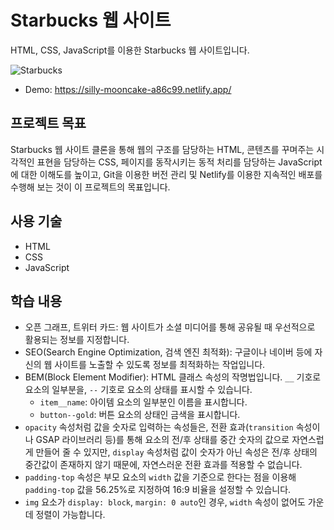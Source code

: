 # Starbucks 웹 사이트
HTML, CSS, JavaScript를 이용한 Starbucks 웹 사이트입니다.

![Starbucks](https://github.com/sehyeongcho/starbucks/assets/124948262/ffb7cd85-5384-4ff7-b315-386ff500a481)

- Demo: <a href="https://silly-mooncake-a86c99.netlify.app/" target="_blank">https://silly-mooncake-a86c99.netlify.app/</a>

## 프로젝트 목표
Starbucks 웹 사이트 클론을 통해 웹의 구조를 담당하는 HTML, 콘텐츠를 꾸며주는 시각적인 표현을 담당하는 CSS, 페이지를 동작시키는 동적 처리를 담당하는 JavaScript에 대한 이해도를 높이고, Git을 이용한 버전 관리 및 Netlify를 이용한 지속적인 배포를 수행해 보는 것이 이 프로젝트의 목표입니다.

## 사용 기술
- HTML
- CSS
- JavaScript

## 학습 내용
- 오픈 그래프, 트위터 카드: 웹 사이트가 소셜 미디어를 통해 공유될 때 우선적으로 활용되는 정보를 지정합니다.
- SEO(Search Engine Optimization, 검색 엔진 최적화): 구글이나 네이버 등에 자신의 웹 사이트를 노출할 수 있도록 정보를 최적화하는 작업입니다.
- BEM(Block Element Modifier): HTML 클래스 속성의 작명법입니다. `__` 기호로 요소의 일부분을, `--` 기호로 요소의 상태를 표시할 수 있습니다.
  - `item__name`: 아이템 요소의 일부분인 이름을 표시합니다.
  - `button--gold`: 버튼 요소의 상태인 금색을 표시합니다.
- `opacity` 속성처럼 값을 숫자로 입력하는 속성들은, 전환 효과(`transition` 속성이나 GSAP 라이브러리 등)를 통해 요소의 전/후 상태를 중간 숫자의 값으로 자연스럽게 만들어 줄 수 있지만, `display` 속성처럼 값이 숫자가 아닌 속성은 전/후 상태의 중간값이 존재하지 않기 때문에, 자연스러운 전환 효과를 적용할 수 없습니다.
- `padding-top` 속성은 부모 요소의 `width` 값을 기준으로 한다는 점을 이용해 `padding-top` 값을 56.25%로 지정하여 16:9 비율을 설정할 수 있습니다.
- `img` 요소가 `display: block`, `margin: 0 auto`인 경우, `width` 속성이 없어도 가운데 정렬이 가능합니다.
